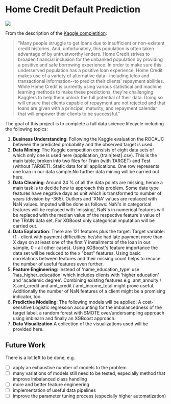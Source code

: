 # Home Credit Default Prediction
![](https://assets.entrepreneur.com/content/3x2/2000/20200406144106-GettyImages-1023100020.jpeg?width=700&crop=2:1)

From the description of the [Kaggle completition](https://www.kaggle.com/c/home-credit-default-risk/overview):

> "Many people struggle to get loans due to insufficient or non-existent credit histories. And, unfortunately, this population is often taken advantage of by untrustworthy lenders.
> Home Credit strives to broaden financial inclusion for the unbanked population by providing a positive and safe borrowing experience. In order to make sure this underserved population has a positive loan experience, Home Credit makes use of a variety of alternative data--including telco and transactional information--to predict their clients' repayment abilities.
> While Home Credit is currently using various statistical and machine learning methods to make these predictions, they're challenging Kagglers to help them unlock the full potential of their data. Doing so will ensure that clients capable of repayment are not rejected and that loans are given with a principal, maturity, and repayment calendar that will empower their clients to be successful."

The goal of this project is to complete a full data science lifecycle including the following topics:

1. __Business Understanding__: Following the Kaggle evaluation the ROCAUC between the predicted probability and the observed target is used.
2. __Data Mining__: The Kaggle competition consists of eight data sets of which only one is used here (application_{train|test}.csv). This is the main table, broken into two files for Train (with TARGET) and Test (without TARGET). Static data for all applications. One row represents one loan in our data sample.No further data mining will be carried out here.
3. __Data Cleaning__: Around 24 % of all the data points are missing, hence a main task is to decide how to approach this problem. Some date type features have negative days as unit which is transformed to number of years (division by -365). Outliers and 'XNA' values are replaced with NaN values. Imputed will be done as follows: NaN's in categorical features will be replaced with 'missing', NaN's in numerical features will be replaced with the median value of the respective feature's value of the TRAIN data set. For XGBoost only categorical imputation will be carried out.
4. __Data Exploration__: There are 121 features plus the target: Target variable: (1 - client with payment difficulties: he/she had late payment more than X days on at least one of the first Y installments of the loan in our sample, 0 - all other cases). Using XGBoost's feature importance the data set will be reduced to the x "best" features. Using basic correlations between features and their missing count helps to recuce the number of useful features even further.
5. __Feature Engineering__: Instead of 'name_education_type' use 'has_higher_education' which includes clients with 'higher education' and 'academic degree'. Combining existing features e.g. amt_annuity / X.amt_credit and amt_credit / amt_income_total might prove useful. Additionally the number of NaN features of a client might be a promising indicator, too. 
6. __Predictive Modeling__: The following models will be applied: A cost-sensitive Logistic regression accounting for the imbalancedness of the target label, a random forest with SMOTE over/undersampling approach using imblearn and finally an XGBoost approach.
7. __Data Visualization__
A collection of the visualizations used will be provided here.

## Future Work
There is a lot left to be done, e.g.
- [ ] apply an exhaustive number of models to the problem
- [ ] many variations of models still need to be tested, especially method that improve imbalanced class handling
- [ ] more and better feature engineering
- [ ] implementation of useful data pipelines
- [ ] improve the parameter tuning process (especially higher automatization)

